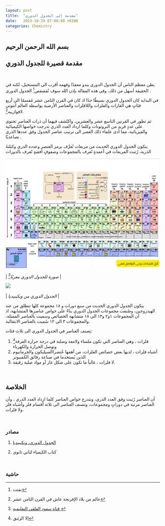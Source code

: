 ```yaml
---
layout: post
title:  "مقدمة إلى الجدول الدوري"
date:   2023-10-29 07:00:00 +0300
categories: Chemistry
---
```

## بسم الله الرحمن الرحيم

## مقدمة قصيرة للجدول الدوري

&nbsp;

يظن معظم الناس أن الجدول الدوري يبدو معقدًا وفهمه أقرب الى المستحيل، لكنه في الحقيقة أسهل من ذلك، وفي هذه المقالة بإذن الله سوف نُفصفص[^1] الجدول الدوري .
 

في البداية كان الجدول الدوري بسيطًا جدًا اذ كان في القرن الثامن عشر مُقسمًا الى أربع فئاتٍ هي الغازات والفلزات واللافلزات والعناصر الأرضية بواسطة العالم أنتوني لافوازييه[^2]. 



ثم تطور في القرنين  التاسع عشر والعشرين، واكتُشف فيهما أن ذرات العناصر تحتوي على عددٍ فريدٍ من البروتونات وكلما ازداد العدد الذري تدرجت خواصها الكيميائية والفيزيائية، مما ادى علماء ذلك العصر الى ترتيب عناصر الجدول  وفق عددها الذري تصاعديًا .


يتكون الجدول الدوري الحديث من مربعات تُعرِّف برمز العنصر وعدده الذري وكتلتهُ الذرية، رُتبت المربعات في أعمدةٍ تُعرف بالمجموعات وصفوفٍ أفقيةٍ تُعرف بالدورات


![](https://raw.githubusercontent.com/upq1/Blog/main/assets/Periodic-table-Saud.jpg)

| *صورة للجدول الدوري معربًا[^3]* |


![](https://upload.wikimedia.org/wikipedia/commons/thumb/4/48/Periodic_table_large-ar.svg/1024px-Periodic_table_large-ar.svg.png)

| *الجدول الدوري من ويكيبيديا* |


يتكون الجدول الدوري الحديث من سبع دورات و ١٨ مجموعة كلها تنطلق من عند الهيدروجين، وصُنفت مجموعات الجدول الدوري بناءً على خواص عناصرها المتشابهة، اذ أن المجموعات ١و٢ و١٣ الى ١٨  متشابهة الخصائص  وسميت بالعناصر الممثلة، والمجموعات ٣ الى ١٢ سُميت بالعناصر الانتقالية.

 تِصنف العناصر في الجدول الدوري الى  ثلاث فئات:
 
1. فلزات ، وهي العناصر التي تكون ملساء ولامعة وصلبة في درجة حرارة الغرفة[^4] وتوصل الحرارة والكهرباء
2. أشباه فلزات ، لديها بعض خصائص الفلزات، من أهمها عُنصراالسيليكون والجرمانيوم الذين يُستخدما في صناعة رقائق الكمبيوتر
3. لا فلزات ، غالباً ما تكون على شكل غاز أو مواد صلبة رقيقة.

&nbsp;
&nbsp;
&nbsp;

## الخلاصة

أن العناصر رُتبت وفق العدد الذري، وتتدرج خواص العناصر كلما ازداد العدد الذري ، وأن العناصر مرتبة في دوراتٍ ومجموعات، وتصنف العناصر الى ثلاثة أقسام فلز وأشباه فلز ولا فلزات.


&nbsp;
&nbsp;
&nbsp;


### مصادر
1. [الجدول الدوري، ويكيبيديا](https://ar.wikipedia.org/wiki/%D8%A7%D9%84%D8%AC%D8%AF%D9%88%D9%84_%D8%A7%D9%84%D8%AF%D9%88%D8%B1%D9%8A)

2. كتاب الكيمياء لثاني ثانوي



&nbsp;
&nbsp;
&nbsp;

### حاشية

[^1]:نفتت 
[^2]: عالم من بلاد الإفرنجة عاش في القرن الثامن عشر
[^3]: [قناة سعود الفلقي التعليمية ](https://t.me/alfalqi1)
[^4]: إلا الزئبق